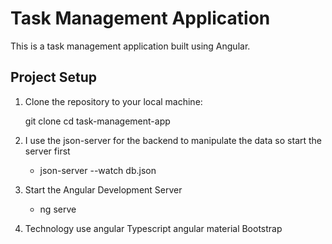
# Task Management Application

This is a task management application built using Angular.

## Project Setup

1. Clone the repository to your local machine:

   git clone <repository-url>
   cd task-management-app

2. I use the json-server for the backend to manipulate the data so start the server first

    - json-server --watch db.json

3. Start the Angular Development Server

    - ng serve

4. Technology use 
    angular 
    Typescript
    angular material 
    Bootstrap
